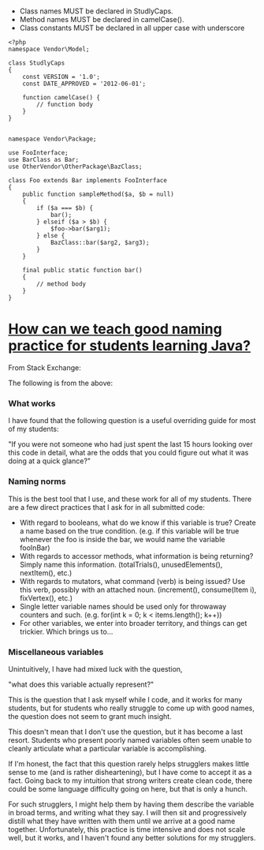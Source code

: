 #

* Class names MUST be declared in StudlyCaps.
* Method names MUST be declared in camelCase().
* Class constants MUST be declared in all upper case with underscore 

````
<?php
namespace Vendor\Model;

class StudlyCaps
{
    const VERSION = '1.0';
    const DATE_APPROVED = '2012-06-01';
    
    function camelCase() {
        // function body
    }
}


namespace Vendor\Package;

use FooInterface;
use BarClass as Bar;
use OtherVendor\OtherPackage\BazClass;

class Foo extends Bar implements FooInterface
{
    public function sampleMethod($a, $b = null)
    {
        if ($a === $b) {
            bar();
        } elseif ($a > $b) {
            $foo->bar($arg1);
        } else {
            BazClass::bar($arg2, $arg3);
        }
    }

    final public static function bar()
    {
        // method body
    }
}
````



# [How can we teach good naming practice for students learning Java?](https://cseducators.stackexchange.com/questions/4594/how-can-we-teach-good-naming-practice-for-students-learning-java)
From Stack Exchange:

The following is from the above:

### What works
I have found that the following question is a useful overriding guide for most of my students:

"If you were not someone who had just spent the last 15 hours looking over this code in detail, what are the odds that you could figure out what it was doing at a quick glance?"

### Naming norms
This is the best tool that I use, and these work for all of my students. There are a few direct practices that I ask for in all submitted code:

* With regard to booleans, what do we know if this variable is true? Create a name based on the true condition. (e.g. if this variable will be true whenever the foo is inside the bar, we would name the variable fooInBar)
* With regards to accessor methods, what information is being returning? Simply name this information. (totalTrials(), unusedElements(), nextItem(), etc.)
* With regards to mutators, what command (verb) is being issued? Use this verb, possibly with an attached noun. (increment(), consume(Item i), fixVertex(), etc.)
* Single letter variable names should be used only for throwaway counters and such. (e.g. for(int k = 0; k < items.length(); k++))
* For other variables, we enter into broader territory, and things can get trickier. Which brings us to...

### Miscellaneous variables
Unintuitively, I have had mixed luck with the question,

"what does this variable actually represent?"

This is the question that I ask myself while I code, and it works for many students, but for students who really struggle to come up with good names, the question does not seem to grant much insight.

This doesn't mean that I don't use the question, but it has become a last resort. Students who present poorly named variables often seem unable to cleanly articulate what a particular variable is accomplishing.

If I'm honest, the fact that this question rarely helps strugglers makes little sense to me (and is rather disheartening), but I have come to accept it as a fact. Going back to my intuition that strong writers create clean code, there could be some language difficulty going on here, but that is only a hunch.

For such strugglers, I might help them by having them describe the variable in broad terms, and writing what they say. I will then sit and progressively distill what they have written with them until we arrive at a good name together. Unfortunately, this practice is time intensive and does not scale well, but it works, and I haven't found any better solutions for my strugglers.
